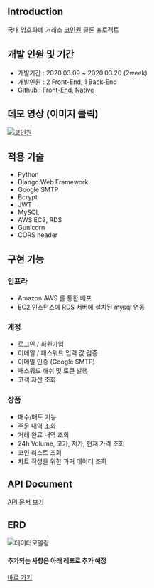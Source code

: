 ## Introduction
국내 암호화폐 거래소 [코인원](https://coinone.co.kr/) 클론 프로젝트

## 개발 인원 및 기간
- 개발기간 : 2020.03.09 ~ 2020.03.20 (2week)
- 개발인원 : 2 Front-End, 1 Back-End
- Github : [Front-End](https://github.com/wecode-bootcamp-korea/myfaketrip-frontend), [Native](https://github.com/wecode-bootcamp-korea/GoinOne-app)

## 데모 영상 (이미지 클릭)
[![코인원](https://img1.daumcdn.net/thumb/R1280x0/?scode=mtistory2&fname=https%3A%2F%2Fk.kakaocdn.net%2Fdn%2FMtQoF%2FbtqC228lqdH%2F3MkGNCb2xaHrDkE8VIVbQ0%2Fimg.png)](https://www.youtube.com/watch?v=54d8MrYExqI)

## 적용 기술
- Python
- Django Web Framework
- Google SMTP
- Bcrypt
- JWT
- MySQL
- AWS EC2, RDS
- Gunicorn
- CORS header

## 구현 기능
### 인프라
- Amazon AWS 를 통한 배포
- EC2 인스턴스에 RDS 서버에 설치된 mysql 연동

### 계정
- 로그인 / 회원가입
- 이메일 / 패스워드 입력 값 검증
- 이메일 인증 (Google SMTP)
- 패스워드 해쉬 및 토큰 발행
- 고객 자산 조회

### 상품
- 매수/매도 기능
- 주문 내역 조회
- 거래 완료 내역 조회
- 24h Volume, 고가, 저가, 현재 가격 조회
- 코인 리스트 조회
- 차트 작성을 위한 과거 데이터 조회

## API Document
[API 문서 보기](https://documenter.getpostman.com/view/10398819/SzS8s59w?version=latest)

## ERD
![데이터모델링](https://k.kakaocdn.net/dn/zBxIC/btqDf02CwaQ/rCG8klfkzKwOo6C0ZHKJKk/img.png)

#### 추가되는 사항은 아래 레포로 추가 예정
[바로 가기](https://github.com/Wave1994-Hoon/Crytocurrency-exchange-clone)
